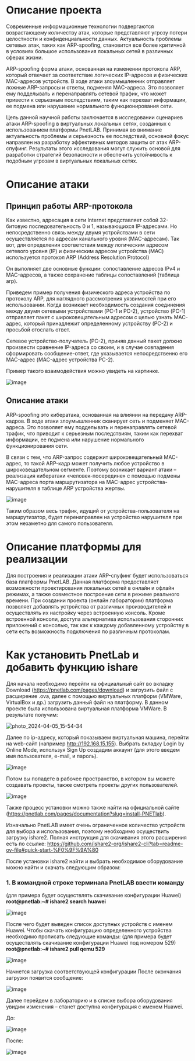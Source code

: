# Описание проекта
Современные информационные технологии подвергаются возрастающему количеству атак, которые представляют угрозу потери целостности и конфиденциальности данных. Актуальность проблемы сетевых атак, таких как ARP-spoofing, становится все более критичной в условиях большое использования локальных сетей в различных сферах жизни.

ARP-spoofing форма атаки, основанная на изменении протокола ARP, который отвечает за соответствие логических IP-адресов и физических MAC-адресов устройств. В ходе атаки злоумышленник отправляет ложные ARP-запросы и ответы, подменяя MAC-адреса. Это позволяет ему подделывать и перенаправлять сетевой трафик, что может привести к серьезным последствиям, таким как перехват информации, ее подмена или нарушение нормального функционирования сети.

Цель данной научной работы заключается в исследовании сценариев атаки ARP-spoofing в виртуальных локальных сетях, созданных с использованием платформы PnetLAB. Принимая во внимание актуальность проблемы и серьезность ее последствий, основной фокус направлен на разработку эффективных методов защиты от атак ARP-спуфинг. Результаты этого исследования могут служить основой для разработки стратегий безопасности и обеспечить устойчивость к подобным угрозам в виртуальных локальных сетях.

# Описание атаки
## Принцип работы ARP-протокола
Как известно, адресация в сети Internet представляет собой 32-битовую последовательность 0 и 1, называющихся IP-адресами. Но непосредственно связь между двумя устройствами в сети осуществляется по адресам канального уровня (MAC-адресам). Так вот, для определения соответствия между логическим адресом сетевого уровня (IP) и физическим адресом устройства (MAC) используется протокол ARP (Address Resolution Protocol)

Он выполняет две основные функции: сопоставление адресов IPv4 и MAC-адресов, а также сохранение таблицы сопоставлений (таблица arp).

Приведем пример получения физического адреса устройства по протоколу ARP, для наглядного рассмотрения уязвимостей при его использовании. Когда возникает необходимость создания соединения между двумя сетевыми устройствами (PC-1 и PC-2), устройство (PC-1) отправляет пакет с широковещательным адресом с целью узнать MAC-адрес, который принадлежит определенному устройству (PC-2) и просьбой отослать ответ. 
                
Сетевое устройство-получатель (PC-2), приняв данный пакет должно произвести сравнение IP-адреса со своим, и в случае совпадения сформировать сообщение-ответ, где указывается непосредственно его MAC-адрес (MAC-адрес устройства PC-2).

Пример такого взаимодействия можно увидеть на картинке.

![image](https://github.com/AntonAndAnna/Arp-spoofing/assets/103459290/555d6b68-ef9b-4e58-91d8-aef46430db0f)

## Описание атаки   
ARP-spoofing это кибератака, основанная на влиянии на передачу ARP-кадров. В ходе атаки злоумышленник сканирует сеть и подменяет MAC-адреса. Это позволяет ему подделывать и перенаправлять сетевой трафик, что приводит к серьезным последствиям, таким как перехват информации, ее подмена или нарушение нормального функционирования сети.

В связи с тем, что ARP-запрос содержит широковещательный MAC-адрес, то такой ARP-кадр может получить любое устройство в широковещательном сегменте. 
Поэтому возникает вариант атаки – реализация кибератаки «человек-посередине» с помощью подмены MAC-адреса порта маршрутизатора на MAC-адрес устройства-нарушителя в таблице ARP устройства жертвы. 

![image](https://github.com/AntonAndAnna/Arp-spoofing/assets/103459290/0f96907a-fb50-4f10-8f04-3f1af89d473b)

Таким образом весь трафик, идущий от устройства-пользователя на маршрутизатор, будет перенаправлен на устройство нарушителя при этом незаметно для самого пользователя.

# Описание платформы для реализации 
Для построения и реализации атаки ARP-спуфинг будет использоваться база платформы PnetLAB. Данная платформа предоставляет возможности проектирования локальных сетей в онлайн и офлайн режимах, а также совместное построение сети в режиме реального времени. При создании проекта (онлайн лаборатории) платформа позволяет добавлять устройства от различных производителей и осуществлять их настройку через встроенную консоль. Кроме встроенной консоли, доступа альтернатива использования сторонних приложений с консолью, так как к каждому добавленному устройству в сети есть возможность подключения по различным протоколам.

# Как установить PnetLab и добавить функцию ishare
Для начала необходимо перейти на официальный сайт во вкладку Download (https://pnetlab.com/pages/download) и загрузить файл с расширение .ova, далее с помощью виртуальных платформ (VMWare, VirtualBox и др.) загрузить данный файл на платформу. В данном проекте была использована виртуальная платформа VMWare. В результате получим:

![photo_2024-04-05_15-54-34](https://github.com/AntonAndAnna/Arp-spoofing/assets/103459290/f6856b56-ed53-42a5-a43e-ca86e5763537)

Далее по ip-адресу, который показываем виртуальная машина, перейти на web-сайт (например http://192.168.15.155). Выбрать вкладку Login by Online Mode, используя Sign Up создадим аккаунт (для этого введем имя пользователя, e-mail, и пароль).

![image](https://github.com/AntonAndAnna/Arp-spoofing/assets/103459290/9306e494-27ce-489b-b3b7-2ef497f7e955)

Потом вы попадете в рабочее пространство, в котором вы можете создавать проекты, также смотреть проекты других пользователей.

![image](https://github.com/AntonAndAnna/Arp-spoofing/assets/103459290/745c6c5c-5f5e-4d03-b2d6-b2254974a2f5)

Также процесс установки можно также найти на официальной сайте (https://pnetlab.com/pages/documentation?slug=install-PNETlab). 

Изначально PnetLAB имеет очень ограниченное количество устройств для выбора и использования, поэтому необходимо осуществить загрузку ishare2. 
Полная инструкция для скачивания этого расширения есть по ссылке:
https://github.com/ishare2-org/ishare2-cli?tab=readme-ov-file#quick-start-%F0%9F%9A%80

После установки ishare2 найти и выбрать необходимое оборудование можно найти и скачать следующим образом:
### 1.	В командной строке терминала PnetLAB ввести команду
(для примера будет осуществлять скачивание конфигурации Huawei)
**root@pnetlab:~# ishare2 search huawei**

![image](https://github.com/AntonAndAnna/Arp-spoofing/assets/103459290/2c26befc-bea0-45bc-b71e-8efdb6e858ac)

После чего будет выведен список доступных устройств с именем Huawei. Чтобы скачать конфигурацию определенного устройства необходимо прописать следующие команды: 
(для примера будет осуществлять скачивание конфигурации Huawei под номером 529)
  **root@pnetlab:~# ishare2 pull qemu 529**

![image](https://github.com/AntonAndAnna/Arp-spoofing/assets/103459290/ad1bf2e0-0cec-4612-aa4f-e1d10ab3b937)

Начнется загрузка соответствующей конфигурации
После окончания загрузки появится сообщение: 

![image](https://github.com/AntonAndAnna/Arp-spoofing/assets/103459290/166ae0f8-b5e6-4133-add5-8ef5ef4252f6)

Далее перейдем в лабораторию и в списке выбора оборудования увидим изменения – станет доступна конфигурация с именем Huawei. 

До:

![image](https://github.com/AntonAndAnna/Arp-spoofing/assets/103459290/14c7fd2a-8087-4361-9a5d-afdf7bb8f9e6)

После:

![image](https://github.com/AntonAndAnna/Arp-spoofing/assets/103459290/34fe1616-430a-41e7-afdc-dc8dfbb08ef3)
